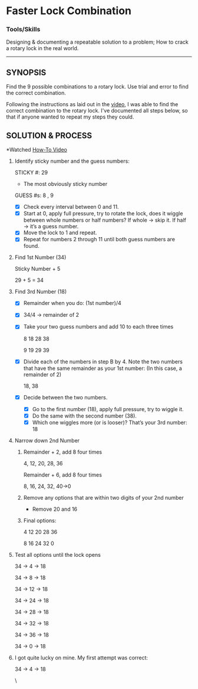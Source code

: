 # Faster Lock Combination

### Tools/Skills 

Designing & documenting a repeatable solution to a problem; How to crack a rotary lock in the real world.

---

## SYNOPSIS

Find the 9 possible combinations to a rotary lock. Use trial and error to find the correct combination.

Following the instructions as laid out in the [video](https://www.youtube.com/watch?v=27rE5ZvWLU0), I was able to find the correct combination to the rotary lock. I've documented all steps below, so that if anyone wanted to repeat my steps they could.

## SOLUTION & PROCESS

\*Watched [How-To Video](https://www.youtube.com/watch?v=27rE5ZvWLU0)

1.  Identify sticky number and the guess numbers:

    STICKY #: 29

    * The most obviously sticky number

    GUESS #s: 8 , 9&#x20;

    * [x] Check every interval between 0 and 11.&#x20;
    * [x] Start at 0, apply full pressure, try to rotate the lock, does it wiggle between whole numbers or half numbers? If whole → skip it. If half → it’s a guess number.&#x20;
    * [x] Move the lock to 1 and repeat.
    * [x] Repeat for numbers 2 through 11 until both guess numbers are found.
2.  Find 1st Number (34)

    Sticky Number + 5

    29 + 5 = 34
3. Find 3rd Number (18)
   * [x] Remainder when you do: (1st number)/4
   * [x] 34/4 → remainder of 2
   *   [x] Take your two guess numbers and add 10 to each three times

       8 18 28 38

       9 19 29 39
   *   [x] Divide each of the numbers in step B by 4. Note the two numbers that have the same remainder as your 1st number: (In this case, a remainder of 2)

       18, 38
   * [x] Decide between the two numbers.
     * [x] Go to the first number (18), apply full pressure, try to wiggle it.
     * [x] Do the same with the second number (38).
     * [x] Which one wiggles more (or is looser)? That’s your 3rd number: 18
4. Narrow down 2nd Number
   1.  Remainder + 2, add 8 four times

       4, 12, 20, 28, 36

       Remainder + 6, add 8 four times

       8, 16, 24, 32, 40→0
   2. Remove any options that are within two digits of your 2nd number&#x20;
      * Remove 20 and 16
   3.  Final options:

       4 12 20 28 36

       8 16 24 32 0
5.  Test all options until the lock opens

    34 → 4 → 18

    34 → 8 → 18

    34 → 12 → 18&#x20;

    34 → 24 → 18

    34 → 28 → 18

    34 → 32 → 18

    34 → 36 → 18

    34 → 0 → 18
6.  I got quite lucky on mine. My first attempt was correct:&#x20;

    34 → 4 → 18

    \


